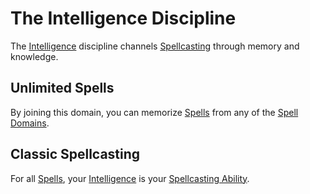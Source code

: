 # The Intelligence Discipline

The [Intelligence](../../../Player%20Characters/The%20Ability%20Scores/Intelligence.md) discipline channels [Spellcasting](../Spellcasting.md) through memory and knowledge.

## Unlimited Spells

By joining this domain, you can memorize [Spells](../Spells.md) from any of the [Spell Domains](../../Spells/Spell%20Domains/Spell%20Domains.md#Spell%20Domains).

## Classic Spellcasting

For all [Spells](../Spells.md), your [Intelligence](../../../Player%20Characters/The%20Ability%20Scores/Intelligence.md) is your [Spellcasting Ability](Spellcasting%20Ability.md).
